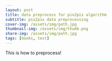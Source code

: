 ```yaml
---
layout: post
title: data preprocess for pix2pix algorithm
subtitle: pix2pix data preprocessing
cover-img: /assets/img/path.jpg
thumbnail-img: /assets/img/thumb.png
share-img: /assets/img/path.jpg
tags: [books, test]
---
```


This is how to preprocess!

